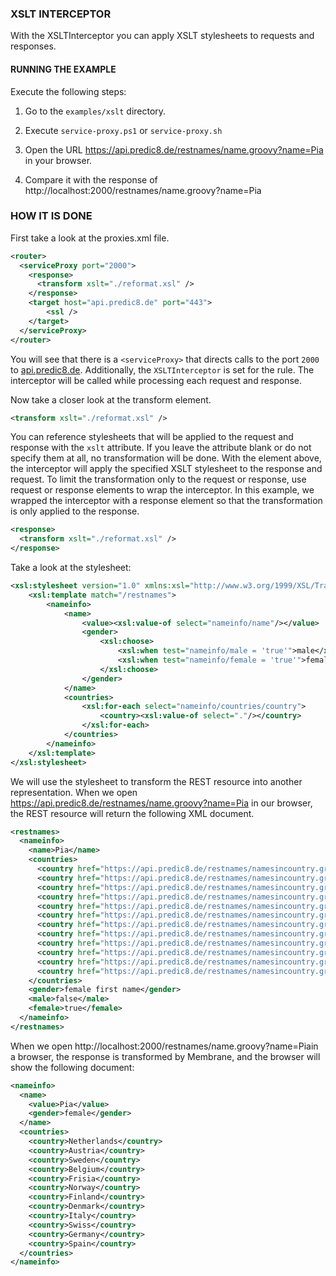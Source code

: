 ### XSLT INTERCEPTOR

With the XSLTInterceptor you can apply XSLT stylesheets to requests and responses.


#### RUNNING THE EXAMPLE

Execute the following steps:

1. Go to the `examples/xslt` directory.

2. Execute `service-proxy.ps1` or `service-proxy.sh`

2. Open the URL https://api.predic8.de/restnames/name.groovy?name=Pia in your browser.

3. Compare it with the response of http://localhost:2000/restnames/name.groovy?name=Pia


### HOW IT IS DONE

First take a look at the proxies.xml file.

```xml
<router>
  <serviceProxy port="2000">
    <response>
      <transform xslt="./reformat.xsl" />
    </response>
    <target host="api.predic8.de" port="443">
        <ssl />
    </target>
  </serviceProxy>
</router>
```

You will see
that there is a `<serviceProxy>` that directs calls to the port `2000` to [api.predic8.de](https://api.predic8.de).
Additionally, the `XSLTInterceptor` is set for the rule.
The interceptor will be called while processing each request and response.

Now take a closer look at the transform element.

```xml
<transform xslt="./reformat.xsl" />
```

You can reference stylesheets that will be applied to the request and response with the `xslt` attribute.
If you leave the attribute blank or do not specify them at all, no transformation will be done.
With the element above, the interceptor will apply the specified XSLT stylesheet to the response and request. 
To limit the transformation only to the request or response, use request or response elements to wrap the interceptor.
In this example, we wrapped the interceptor with a response element
so that the transformation is only applied to the response. 

```xml
<response>
  <transform xslt="./reformat.xsl" />
</response>		
```

Take a look at the stylesheet:

```xml
<xsl:stylesheet version="1.0" xmlns:xsl="http://www.w3.org/1999/XSL/Transform">
	<xsl:template match="/restnames">
		<nameinfo>
			<name>
				<value><xsl:value-of select="nameinfo/name"/></value>
				<gender>
					<xsl:choose>
						<xsl:when test="nameinfo/male = 'true'">male</xsl:when>
						<xsl:when test="nameinfo/female = 'true'">female</xsl:when>
					</xsl:choose>
				</gender>
			</name>
			<countries>
				<xsl:for-each select="nameinfo/countries/country">
					<country><xsl:value-of select="."/></country>
				</xsl:for-each>
			</countries>
		</nameinfo>
	</xsl:template>
</xsl:stylesheet>
```
We will use the stylesheet to transform the REST resource into another representation.
When we open https://api.predic8.de/restnames/name.groovy?name=Pia in our browser,
the REST resource will return the following XML document. 

```xml
<restnames>
  <nameinfo>
    <name>Pia</name>
    <countries>
      <country href="https://api.predic8.de/restnames/namesincountry.groovy?country=Netherlands">Netherlands</country>
      <country href="https://api.predic8.de/restnames/namesincountry.groovy?country=Austria">Austria</country>
      <country href="https://api.predic8.de/restnames/namesincountry.groovy?country=Sweden">Sweden</country>
      <country href="https://api.predic8.de/restnames/namesincountry.groovy?country=Belgium">Belgium</country>
      <country href="https://api.predic8.de/restnames/namesincountry.groovy?country=Frisia">Frisia</country>
      <country href="https://api.predic8.de/restnames/namesincountry.groovy?country=Norway">Norway</country>
      <country href="https://api.predic8.de/restnames/namesincountry.groovy?country=Finland">Finland</country>
      <country href="https://api.predic8.de/restnames/namesincountry.groovy?country=Denmark">Denmark</country>
      <country href="https://api.predic8.de/restnames/namesincountry.groovy?country=Italy">Italy</country>
      <country href="https://api.predic8.de/restnames/namesincountry.groovy?country=Swiss">Swiss</country>
      <country href="https://api.predic8.de/restnames/namesincountry.groovy?country=Germany">Germany</country>
      <country href="https://api.predic8.de/restnames/namesincountry.groovy?country=Spain">Spain</country>
    </countries>
    <gender>female first name</gender>
    <male>false</male>
    <female>true</female>
  </nameinfo>
</restnames>
```

When we open http://localhost:2000/restnames/name.groovy?name=Piain a browser, the response is transformed by Membrane,
and the browser will show the following document:

```xml
<nameinfo>
  <name>
    <value>Pia</value>
    <gender>female</gender>
  </name>
  <countries>
    <country>Netherlands</country>
    <country>Austria</country>
    <country>Sweden</country>
    <country>Belgium</country>
    <country>Frisia</country>
    <country>Norway</country>
    <country>Finland</country>
    <country>Denmark</country>
    <country>Italy</country>
    <country>Swiss</country>
    <country>Germany</country>
    <country>Spain</country>
  </countries>
</nameinfo>
```